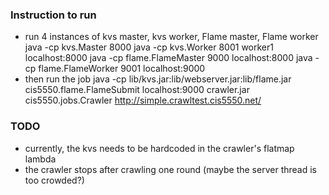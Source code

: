 ### Instruction to run

- run 4 instances of kvs master, kvs worker, Flame master, Flame worker
  java -cp kvs.Master 8000
  java -cp kvs.Worker 8001 worker1 localhost:8000
  java -cp flame.FlameMaster 9000 localhost:8000
  java -cp flame.FlameWorker 9001 localhost:9000
- then run the job
  java -cp lib/kvs.jar:lib/webserver.jar:lib/flame.jar cis5550.flame.FlameSubmit localhost:9000 crawler.jar cis5550.jobs.Crawler http://simple.crawltest.cis5550.net/

### TODO

- currently, the kvs needs to be hardcoded in the crawler's flatmap lambda
- the crawler stops after crawling one round (maybe the server thread is too crowded?)
